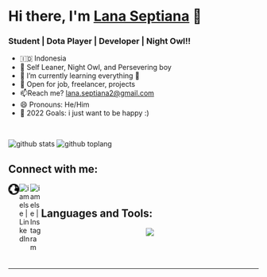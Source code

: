# Hi there, I'm [Lana Septiana][website] 👋

<h3>
  Student | Dota Player | Developer | Night Owl!!
</h3>

- 🇮🇩  Indonesia
- 🔭 Self Leaner, Night Owl, and Persevering boy  
- 🌱 I’m currently learning everything 🤣
- 👯 Open for job, freelancer, projects
- 📫Reach me? lana.septiana2@gmail.com
- 😄 Pronouns: He/Him <br>
- 🥅 2022 Goals: i just want to be happy :)

<br>

![github stats](https://github-readme-stats.vercel.app/api?username=iamelse&show_icons=true&theme=radical)
![github toplang](https://github-readme-stats.vercel.app/api/top-langs/?username=iamelse&layout=compact&theme=nightowl)

## Connect with me:

[<img align="left" alt="iamelse.rf.gd" width="22px" src="https://raw.githubusercontent.com/iconic/open-iconic/master/svg/globe.svg" />][website]
[<img align="left" alt="iamelse | LinkedIn" width="22px" src="https://cdn.jsdelivr.net/npm/simple-icons@v3/icons/linkedin.svg" />][linkedin]
[<img align="left" alt="iamelse | Instagram" width="22px" src="https://cdn.jsdelivr.net/npm/simple-icons@v3/icons/instagram.svg" />][instagram]

<br />

## Languages and Tools:

<p align="center">
  <a href="https://skillicons.dev">
    <img src="https://skillicons.dev/icons?i=html,css,bootstrap,js,php,laravel,mysql,vscode,git" />
  </a>
</p>

<br />
<br />

---

[website]: http://iamelse.rf.gd/
[instagram]: https://www.instagram.com/iamelse_/
[linkedin]: https://www.linkedin.com/in/iamelse/
